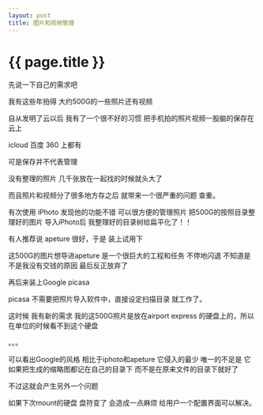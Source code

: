 ```yaml
---
layout: post
title: 图片和视频管理
---
```


{{ page.title }}
================


先说一下自己的需求吧

我有这些年拍得 大约500G的一些照片还有视频

自从发明了云以后 我有了一个很不好的习惯 把手机拍的照片视频一股脑的保存在云上

icloud 百度 360 上都有

可是保存并不代表管理

没有整理的照片 几千张放在一起找的时候就头大了

而且照片和视频分了很多地方存之后 就带来一个很严重的问题 查重。

有次使用 iPhoto 发现他的功能不错 可以很方便的管理照片 把500G的按照目录整理好的图片 导入iPhoto后 我整理好的目录树给扁平化了！！

有人推荐说 apeture 很好，于是 装上试用下

这500G的图片想导进apeture 是一个很巨大的工程和任务 不停地闪退 不知道是不是我没有交钱的原因 最后反正放弃了

再后来装上Google picasa


picasa 不需要把照片导入软件中，直接设定扫描目录 就工作了。




这时候 我有新的需求 我的这500G照片是放在airport express 的硬盘上的，所以在单位的时候看不到这个硬盘

。。。


可以看出Google的风格 相比于iphoto和apeture 它侵入的最少 唯一的不足是 它如果把生成的缩略图都记在自己的目录下  而不是在原来文件的目录下就好了

不过这就会产生另外一个问题

如果下次mount的硬盘 盘符变了 会造成一点麻烦 给用户一个配置界面可以解决。





